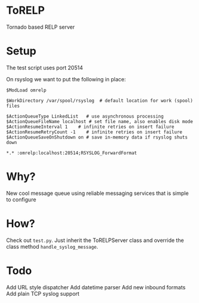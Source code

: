 ToRELP
======

Tornado based RELP server

Setup
=====

The test script uses port 20514

On rsyslog we want to put the following in place:

```
$ModLoad omrelp

$WorkDirectory /var/spool/rsyslog  # default location for work (spool) files

$ActionQueueType LinkedList   # use asynchronous processing
$ActionQueueFileName localhost # set file name, also enables disk mode
$ActionResumeInterval 1    # infinite retries on insert failure
$ActionResumeRetryCount -1    # infinite retries on insert failure
$ActionQueueSaveOnShutdown on # save in-memory data if rsyslog shuts down

*.* :omrelp:localhost:20514;RSYSLOG_ForwardFormat
```

Why?
====

New cool message queue using reliable messaging services that is simple to configure

How?
====

Check out ```test.py```.  Just inherit the ToRELPServer class and override the class method ```handle_syslog_message```.

Todo
====

Add URL style dispatcher
Add datetime parser
Add new inbound formats
Add plain TCP syslog support


